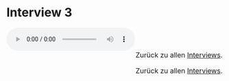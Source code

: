 # Interview 3

<audio controls>
    <source src="https://github.com/kipppunkte/kipppunkte/raw/gh-pages/assets/interviews/Interview 3.mp3" type="audio/mpeg">
    Your browser does not support the audio tag.
</audio>

<br/>
<div style="font-size:1rem;text-align:right">Zurück  zu allen <a href="../40">Interviews</a>.</div>

<br/>
<div style="font-size:1rem;text-align:right">Zurück  zu allen <a href="../40">Interviews</a>.</div>




